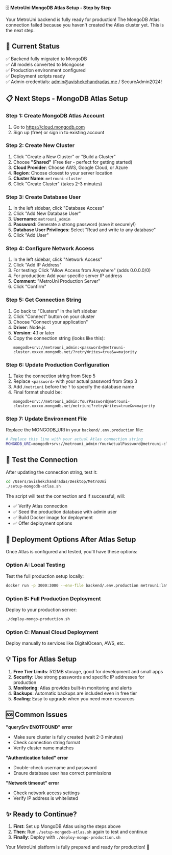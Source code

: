 🗄️  **MetroUni MongoDB Atlas Setup - Step by Step**

Your MetroUni backend is fully ready for production! The MongoDB Atlas connection failed because you haven't created the Atlas cluster yet. This is the next step.

## 🎯 **Current Status**
✅ Backend fully migrated to MongoDB  
✅ All models converted to Mongoose  
✅ Production environment configured  
✅ Deployment scripts ready  
✅ Admin credentials: admin@avishekchandradas.me / SecureAdmin2024!  

## 📋 **Next Steps - MongoDB Atlas Setup**

### **Step 1: Create MongoDB Atlas Account**
1. Go to https://cloud.mongodb.com
2. Sign up (free) or sign in to existing account

### **Step 2: Create New Cluster**
1. Click "Create a New Cluster" or "Build a Cluster"
2. Choose **"Shared"** (Free tier - perfect for getting started)
3. **Cloud Provider**: Choose AWS, Google Cloud, or Azure
4. **Region**: Choose closest to your server location
5. **Cluster Name**: `metrouni-cluster`
6. Click "Create Cluster" (takes 2-3 minutes)

### **Step 3: Create Database User**
1. In the left sidebar, click "Database Access"
2. Click "Add New Database User"
3. **Username**: `metrouni_admin`
4. **Password**: Generate a strong password (save it securely!)
5. **Database User Privileges**: Select "Read and write to any database"
6. Click "Add User"

### **Step 4: Configure Network Access**
1. In the left sidebar, click "Network Access"
2. Click "Add IP Address"
3. For testing: Click "Allow Access from Anywhere" (adds 0.0.0.0/0)
4. For production: Add your specific server IP address
5. **Comment**: "MetroUni Production Server"
6. Click "Confirm"

### **Step 5: Get Connection String**
1. Go back to "Clusters" in the left sidebar
2. Click "Connect" button on your cluster
3. Choose "Connect your application"
4. **Driver**: Node.js
5. **Version**: 4.1 or later
6. Copy the connection string (looks like this):
   ```
   mongodb+srv://metrouni_admin:<password>@metrouni-cluster.xxxxx.mongodb.net/?retryWrites=true&w=majority
   ```

### **Step 6: Update Production Configuration**
1. Take the connection string from Step 5
2. Replace `<password>` with your actual password from Step 3
3. Add `/metriuni` before the `?` to specify the database name
4. Final format should be:
   ```
   mongodb+srv://metrouni_admin:YourPassword@metrouni-cluster.xxxxx.mongodb.net/metriuni?retryWrites=true&w=majority
   ```

### **Step 7: Update Environment File**
Replace the MONGODB_URI in your `backend/.env.production` file:

```bash
# Replace this line with your actual Atlas connection string
MONGODB_URI=mongodb+srv://metrouni_admin:YourActualPassword@metrouni-cluster.xxxxx.mongodb.net/metriuni?retryWrites=true&w=majority
```

## 🧪 **Test the Connection**

After updating the connection string, test it:

```bash
cd /Users/avishekchandradas/Desktop/MetroUni
./setup-mongodb-atlas.sh
```

The script will test the connection and if successful, will:
- ✅ Verify Atlas connection
- ✅ Seed the production database with admin user
- ✅ Build Docker image for deployment
- ✅ Offer deployment options

## 🚀 **Deployment Options After Atlas Setup**

Once Atlas is configured and tested, you'll have these options:

### **Option A: Local Testing**
Test the full production setup locally:
```bash
docker run -p 3000:3000 --env-file backend/.env.production metrouni:latest
```

### **Option B: Full Production Deployment**
Deploy to your production server:
```bash
./deploy-mongo-production.sh
```

### **Option C: Manual Cloud Deployment**
Deploy manually to services like DigitalOcean, AWS, etc.

## 💡 **Tips for Atlas Setup**

1. **Free Tier Limits**: 512MB storage, good for development and small apps
2. **Security**: Use strong passwords and specific IP addresses for production
3. **Monitoring**: Atlas provides built-in monitoring and alerts
4. **Backups**: Automatic backups are included even in free tier
5. **Scaling**: Easy to upgrade when you need more resources

## 🆘 **Common Issues**

**"querySrv ENOTFOUND" error**
- Make sure cluster is fully created (wait 2-3 minutes)
- Check connection string format
- Verify cluster name matches

**"Authentication failed" error**
- Double-check username and password
- Ensure database user has correct permissions

**"Network timeout" error**
- Check network access settings
- Verify IP address is whitelisted

## ✨ **Ready to Continue?**

1. **First**: Set up MongoDB Atlas using the steps above
2. **Then**: Run `./setup-mongodb-atlas.sh` again to test and continue
3. **Finally**: Deploy with `./deploy-mongo-production.sh`

Your MetroUni platform is fully prepared and ready for production! 🎉
